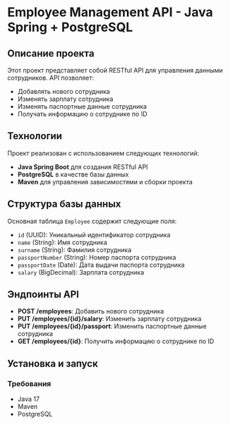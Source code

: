# Employee Management API - Java Spring + PostgreSQL

## Описание проекта

Этот проект представляет собой RESTful API для управления данными сотрудников. 
API позволяет:
- Добавлять нового сотрудника
- Изменять зарплату сотрудника
- Изменять паспортные данные сотрудника
- Получать информацию о сотруднике по ID

## Технологии

Проект реализован с использованием следующих технологий:
- **Java Spring Boot** для создания RESTful API
- **PostgreSQL** в качестве базы данных
- **Maven** для управления зависимостями и сборки проекта

## Структура базы данных

Основная таблица `Employee` содержит следующие поля:
- `id` (UUID): Уникальный идентификатор сотрудника
- `name` (String): Имя сотрудника
- `surname` (String): Фамилия сотрудника
- `passportNumber` (String): Номер паспорта сотрудника
- `passportDate` (Date): Дата выдачи паспорта сотрудника
- `salary` (BigDecimal): Зарплата сотрудника

## Эндпоинты API

- **POST /employees**: Добавить нового сотрудника
- **PUT /employees/{id}/salary**: Изменить зарплату сотрудника
- **PUT /employees/{id}/passport**: Изменить паспортные данные сотрудника
- **GET /employees/{id}**: Получить информацию о сотруднике по ID

## Установка и запуск

### Требования

- Java 17
- Maven
- PostgreSQL
